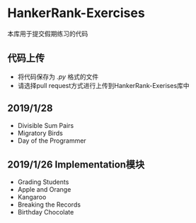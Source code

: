 # HankerRank-Exercises
本库用于提交假期练习的代码
## 代码上传
- 将代码保存为 *.py* 格式的文件
- 请选择pull request方式进行上传到HankerRank-Exerises库中
## 2019/1/28
- Divisible Sum Pairs
- Migratory Birds
- Day of the Programmer
## 2019/1/26  Implementation模块
- Grading Students
- Apple and Orange
- Kangaroo
- Breaking the Records
- Birthday Chocolate


